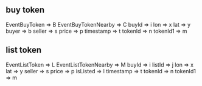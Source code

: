 ## buy token

EventBuyToken => B
EventBuyTokenNearby => C
buyId => i
lon => x
lat => y
buyer => b
seller => s
price => p
timestamp => t
tokenId => n
tokenId1 => m

## list token

EventListToken => L
EventListTokenNearby => M
buyId => i
listId => j
lon => x
lat => y
seller => s
price => p
isListed => l
timestamp => t
tokenId => n
tokenId1 => m
